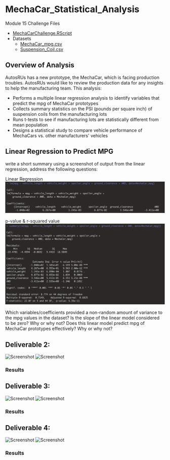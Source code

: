 # MechaCar_Statistical_Analysis
Module 15 Challenge Files
- [MechaCarChallenge.RScript](https://github.com/aseo67/MechaCar_Statistical_Analysis/blob/main/MechaCarChallenge.R)
- Datasets
  - [MechaCar_mpg.csv](https://github.com/aseo67/MechaCar_Statistical_Analysis/blob/main/MechaCar_mpg.csv)
  - [Suspension_Coil.csv](https://github.com/aseo67/MechaCar_Statistical_Analysis/blob/main/Suspension_Coil.csv)

## Overview of Analysis
AutosRUs has a new prototype, the MechaCar, which is facing production troubles. AutosRUs would like to review the production data for any insights to help the manufacturing team. This analysis:
- Performs a multiple linear regression analysis to identify variables that predict the mpg of MechaCar prototypes
- Collects summary statistics on the PSI (pounds per square inch) of suspension coils from the manufacturing lots
- Runs t-tests to see if manufacturing lots are statistically different from mean population
- Designs a statistical study to compare vehicle performance of MechaCars vs. other manufacturers' vehicles

## Linear Regression to Predict MPG
write a short summary using a screenshot of  output from the linear regression,  address the following questions:

Linear Regression
![Screenshot](https://github.com/aseo67/MechaCar_Statistical_Analysis/blob/main/Screenshots/Deliverable1_LinearReg.png)

p-value & r-squared value
![Screenshot](https://github.com/aseo67/MechaCar_Statistical_Analysis/blob/main/Screenshots/Deliverable1_SummaryStat.png)


Which variables/coefficients provided a non-random amount of variance to the mpg values in the dataset?
Is the slope of the linear model considered to be zero? Why or why not?
Does this linear model predict mpg of MechaCar prototypes effectively? Why or why not?

## Deliverable 2:

![Screenshot]()
![Screenshot]()


### Results


## Deliverable 3:

![Screenshot]()
![Screenshot]()


### Results


## Deliverable 4:

![Screenshot]()
![Screenshot]()


### Results

